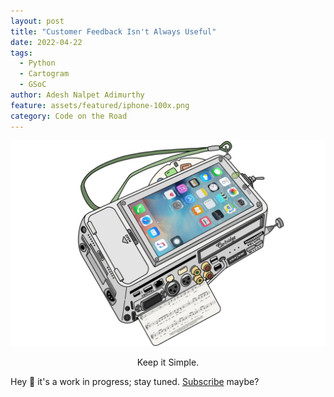 ```yaml
---
layout: post
title: "Customer Feedback Isn't Always Useful"
date: 2022-04-22
tags:
  - Python
  - Cartogram
  - GSoC
author: Adesh Nalpet Adimurthy
feature: assets/featured/iphone-100x.png
category: Code on the Road
---
```


<img class="center-image" src="./assets/featured/iphone-100x.png" /> 
<p style="text-align: center;">Keep it Simple. </p>

Hey 👋 it's a work in progress; stay tuned. [Subscribe](https://pyblog.medium.com/subscribe) maybe?